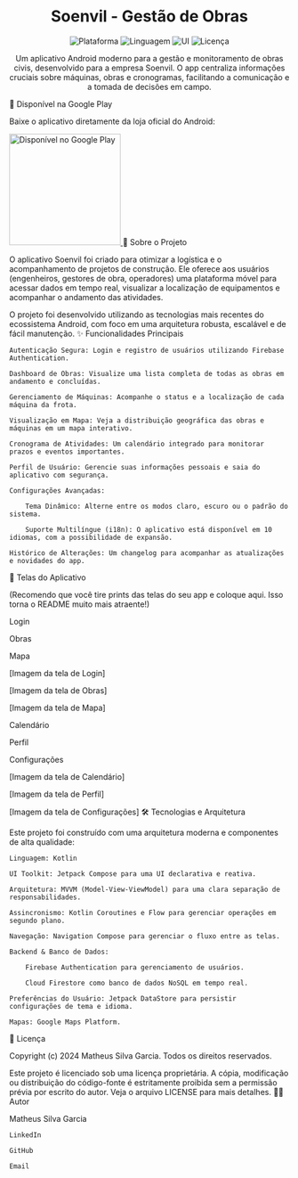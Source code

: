 <div align="center">
<h1 align="center">Soenvil - Gestão de Obras</h1>
</div>

<p align="center">
<img src="https://img.shields.io/badge/platform-Android-brightgreen.svg" alt="Plataforma">
<img src="https://img.shields.io/badge/language-Kotlin-blue.svg" alt="Linguagem">
<img src="https://img.shields.io/badge/UI-Jetpack%20Compose-orange.svg" alt="UI">
<img src="https://img.shields.io/badge/license-Proprietary-red.svg" alt="Licença">
</p>

<p align="center">
Um aplicativo Android moderno para a gestão e monitoramento de obras civis, desenvolvido para a empresa Soenvil. O app centraliza informações cruciais sobre máquinas, obras e cronogramas, facilitando a comunicação e a tomada de decisões em campo.
</p>
📲 Disponível na Google Play

Baixe o aplicativo diretamente da loja oficial do Android:

<a href='https://play.google.com/store/apps/details?id=com.matheussilvagarcia.soenvil'>
<img alt='Disponível no Google Play' src='https://play.google.com/intl/en_us/badges/static/images/badges/pt-br_badge_web_generic.png' width='200'/>
</a>
📜 Sobre o Projeto

O aplicativo Soenvil foi criado para otimizar a logística e o acompanhamento de projetos de construção. Ele oferece aos usuários (engenheiros, gestores de obra, operadores) uma plataforma móvel para acessar dados em tempo real, visualizar a localização de equipamentos e acompanhar o andamento das atividades.

O projeto foi desenvolvido utilizando as tecnologias mais recentes do ecossistema Android, com foco em uma arquitetura robusta, escalável e de fácil manutenção.
✨ Funcionalidades Principais

    Autenticação Segura: Login e registro de usuários utilizando Firebase Authentication.

    Dashboard de Obras: Visualize uma lista completa de todas as obras em andamento e concluídas.

    Gerenciamento de Máquinas: Acompanhe o status e a localização de cada máquina da frota.

    Visualização em Mapa: Veja a distribuição geográfica das obras e máquinas em um mapa interativo.

    Cronograma de Atividades: Um calendário integrado para monitorar prazos e eventos importantes.

    Perfil de Usuário: Gerencie suas informações pessoais e saia do aplicativo com segurança.

    Configurações Avançadas:

        Tema Dinâmico: Alterne entre os modos claro, escuro ou o padrão do sistema.

        Suporte Multilíngue (i18n): O aplicativo está disponível em 10 idiomas, com a possibilidade de expansão.

    Histórico de Alterações: Um changelog para acompanhar as atualizações e novidades do app.

📸 Telas do Aplicativo

(Recomendo que você tire prints das telas do seu app e coloque aqui. Isso torna o README muito mais atraente!)

Login
	

Obras
	

Mapa

[Imagem da tela de Login]
	

[Imagem da tela de Obras]
	

[Imagem da tela de Mapa]

Calendário
	

Perfil
	

Configurações

[Imagem da tela de Calendário]
	

[Imagem da tela de Perfil]
	

[Imagem da tela de Configurações]
🛠️ Tecnologias e Arquitetura

Este projeto foi construído com uma arquitetura moderna e componentes de alta qualidade:

    Linguagem: Kotlin

    UI Toolkit: Jetpack Compose para uma UI declarativa e reativa.

    Arquitetura: MVVM (Model-View-ViewModel) para uma clara separação de responsabilidades.

    Assincronismo: Kotlin Coroutines e Flow para gerenciar operações em segundo plano.

    Navegação: Navigation Compose para gerenciar o fluxo entre as telas.

    Backend & Banco de Dados:

        Firebase Authentication para gerenciamento de usuários.

        Cloud Firestore como banco de dados NoSQL em tempo real.

    Preferências do Usuário: Jetpack DataStore para persistir configurações de tema e idioma.

    Mapas: Google Maps Platform.

📄 Licença

Copyright (c) 2024 Matheus Silva Garcia. Todos os direitos reservados.

Este projeto é licenciado sob uma licença proprietária. A cópia, modificação ou distribuição do código-fonte é estritamente proibida sem a permissão prévia por escrito do autor. Veja o arquivo LICENSE para mais detalhes.
👨‍💻 Autor

Matheus Silva Garcia

    LinkedIn

    GitHub

    Email
